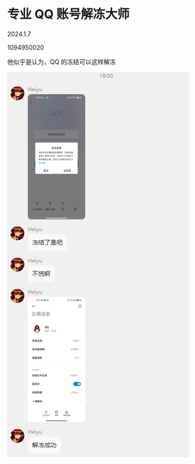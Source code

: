 # 专业 QQ 账号解冻大师

2024.1.7

1094950020

他似乎是认为，QQ 的冻结可以这样解冻

![image-20240107194738156](./assets/image-20240107194738156.png)